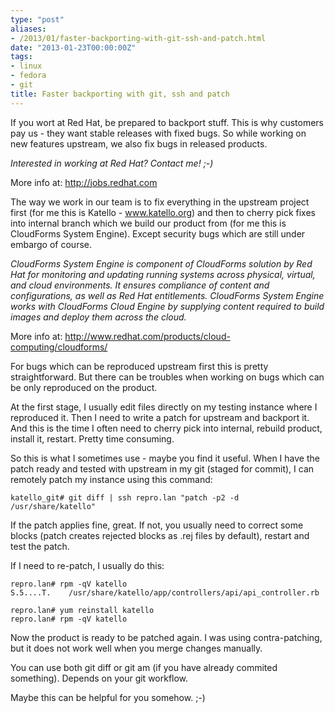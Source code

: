 ```yaml
---
type: "post"
aliases:
- /2013/01/faster-backporting-with-git-ssh-and-patch.html
date: "2013-01-23T00:00:00Z"
tags:
- linux
- fedora
- git
title: Faster backporting with git, ssh and patch
---
```


If you wort at Red Hat, be prepared to backport stuff. This is why customers
pay us - they want stable releases with fixed bugs. So while working on new
features upstream, we also fix bugs in released products.

_Interested in working at Red Hat? Contact me! ;-)_

More info at: http://jobs.redhat.com

The way we work in our team is to fix everything in the upstream project first
(for me this is Katello - www.katello.org) and then to cherry pick fixes
into internal branch which we build our product from (for me this is
CloudForms System Engine). Except security bugs which are still under embargo
of course.

_CloudForms System Engine is component of CloudForms solution by Red Hat for 
monitoring and updating running systems across physical, virtual, and cloud
environments. It ensures compliance of content and configurations, as well as
Red Hat entitlements. CloudForms System Engine works with CloudForms Cloud
Engine by supplying content required to build images and deploy them across
the cloud._

More info at: http://www.redhat.com/products/cloud-computing/cloudforms/

For bugs which can be reproduced upstream first this is pretty
straightforward. But there can be troubles when working on bugs which can be
only reproduced on the product.

At the first stage, I usually edit files directly on my testing instance where
I reproduced it. Then I need to write a patch for upstream and backport it.
And this is the time I often need to cherry pick into internal, rebuild
product, install it, restart. Pretty time consuming.

So this is what I sometimes use - maybe you find it useful. When I have the
patch ready and tested with upstream in my git (staged for commit), I can
remotely patch my instance using this command:

    katello_git# git diff | ssh repro.lan "patch -p2 -d /usr/share/katello"

If the patch applies fine, great. If not, you usually need to correct some
blocks (patch creates rejected blocks as .rej files by default), restart and
test the patch.

If I need to re-patch, I usually do this:

    repro.lan# rpm -qV katello
    S.5....T.    /usr/share/katello/app/controllers/api/api_controller.rb

    repro.lan# yum reinstall katello
    repro.lan# rpm -qV katello

Now the product is ready to be patched again. I was using contra-patching, but
it does not work well when you merge changes manually.

You can use both git diff or git am (if you have already commited something).
Depends on your git workflow.

Maybe this can be helpful for you somehow. ;-)


